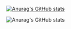 [![Anurag's GitHub stats](https://github-readme-stats.vercel.app/api?username=paulingaillot)](https://github.com/anuraghazra/github-readme-stats)

![Anurag's GitHub stats](https://github-readme-stats.vercel.app/api?username=paulingaillot&count_private=true)

